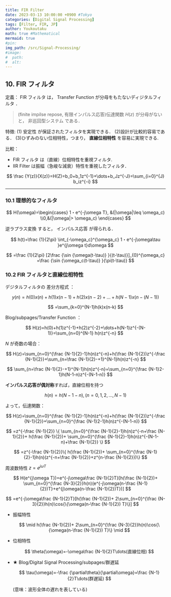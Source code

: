 ```yaml
---
title: FIR Filter
date: 2023-03-13 10:00:00 +0900 #Tokyo
categories: [Digital Signal Processing]
tags: [Filter, FIR, JP]
author: Youkoutaku
math: true #Mathematical
mermaid: true
#pin:
img_path: /src/Signal-Processing/
#image:
#  path:
#  alt:
---
```


## 10. FIR フィルタ

定義： FIR フィルタ は， Transfer Function が分母をもたないディジタルフィルタ ．

> (finite impilse repose, 有限インパルス応答)伝達関数 $H(z)$ が分母がないと， 非巡回型システム である．

特徴:
(1) 安定性 が保証されたフィルタを実現できる．
(2)設計が比較的容易である．
(3)ひずみのない位相特性，つまり， **直線位相特性** を容易に実現できる.

比較：

- FIR フィルタ は（直線）位相特性を重視フィルタ.
- IIR Filter は振幅（急峻な減衰）特性を重視したフィルタ．

$$
\frac {Y(z)}{X(z)}=H(Z)=b_0+b_1z^{-1}+\dots+b_Jz^{-J}=\sum_{i=0}^{J} b_iz^{-i}
$$

---

### 10.1 理想的なフィルタ

$$
H(\omega)=\begin{cases}
1・e^{-j\omega T}, &(|\omega|\leq \omega_c)
\\0,&(|\omega|> \omega_c)
\end{cases}
$$

逆ラプラス変換 すると， インパルス応答 が得られる．

$$
h(t)=\frac {1}{2\pi} \int_{-\omega_c}^{\omega_c} 1・e^{-j\omega\tau }e^{j\omega t}d\omega
$$

$$
=\frac {1}{2\pi} [2\frac {\sin {\omega(t-\tau)} }{(t-\tau)}]_{0}^{\omega_c} =\frac {\sin {\omega_c(t-\tau)} }{\pi(t-\tau)}
$$

### 10.2 FIR フィルタと直線位相特性

デジタルフィルタの 差分方程式 ：

$$
y(n)=h(0)x(n)+h(1)x(n-1)+h(2)x(n-2)+\dots+h(N-1)x(n-(N-1))
$$

$$
=\sum_{k=0}^{N-1}h(k)x(n-k)
$$

Blog/subpages/Transfer Function ：

$$
H(z)=h(0)+h(1)z^{-1}+h(2)z^{-2}+\dots+h(N-1)z^{-(N-1)}=\sum_{n=0}^{N-1} h(n)z^{-n}
$$

$N$ が奇数の場合：

$$
H(z)=\sum_{n=0}^{\frac {N-1}{2}-1}h(n)z^{-n}+h(\frac {N-1}{2})z^{-\frac {N-1}{2}}+\sum_{n=\frac {N-1}{2}-+1}^{N-1}h(n)z^{-n}
$$

$$
\sum_{n=\frac {N-1}{2}-+1}^{N-1}h(n)z^{-n}=\sum_{n=0}^{\frac {N-1}2-1}h(N-1-n)z^{-(N-1-n)}
$$

**インパルス応答が偶対称**すれば，直線位相を持つ

$$
h(n)=h(N-1-n), (n=0,1,2,\dots,N-1)
$$

よって，伝達関数：

$$
H(z)=\sum_{n=0}^{\frac {N-1}{2}-1}h(n)z^{-n}+h(\frac {N-1}{2})z^{-\frac {N-1}{2}}+\sum_{n=0}^{\frac {N-1}2-1}h(n)z^{-(N-1-n)}
$$

$$
=z^{-\frac {N-1}{2}}
\{
\sum_{n=0}^{\frac {N-1}{2}-1}h(n)z^{-n+\frac {N-1}{2}}+
h(\frac {N-1}{2})+
\sum_{n=0}^{\frac {N-1}{2}-1}h(n)z^{-(N-1-n)+\frac {N-1}{2}}
\}
$$

$$
=z^{-\frac {N-1}{2}}\{
h(\frac {N-1}{2})+
\sum_{n=0}^{\frac {N-1}{2}-1}h(n)(z^{-n+\frac {N-1}{2}}+z^{n-\frac {N-1}{2}})\}
$$

周波数特性 $z=e^{j\omega T}$

$$
H(e^{j\omega T})=e^{-j\omega\frac {N-1}{2}T}[h(\frac {N-1}{2})+
\sum_{n=0}^{\frac {N-3}{2}}h(n)(e^{-j\omega(n-\frac {N-1}{2})T}+e^{j\omega(n-\frac {N-1}{2})T})]
$$

$$
=e^{-j\omega\frac {N-1}{2}T}[h(\frac {N-1}{2})+
2\sum_{n=0}^{\frac {N-3}{2}}h(n)\cos{\{\omega(n-\frac {N-1}{2}) T}\}]
$$

- 振幅特性

  $$
  \mid
  h(\frac {N-1}{2})+
  2\sum_{n=0}^{\frac {N-3}{2}}h(n)\cos{\{\omega(n-\frac {N-1}{2}) T}\}
  \mid
  $$

- 位相特性

  $$
  \theta(\omega)=-\omega\frac {N-1}{2}T\dots(直線位相)
  $$

- ★ Blog/Digital Signal Processing/subpages/群遅延

  $$
  \tau(\omega)=-\frac {\partial\theta}{\partial\omega}=\frac {N-1}{2}T\dots(群遅延)
  $$

  (意味：波形全体の遅れを表している)
